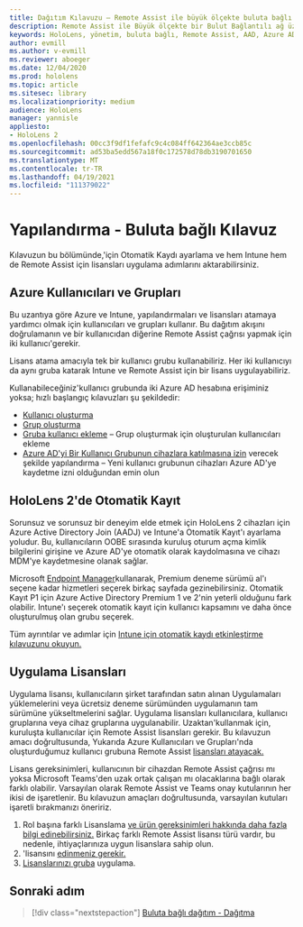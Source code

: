 ```yaml
---
title: Dağıtım Kılavuzu – Remote Assist ile büyük ölçekte buluta bağlı HoloLens 2 dağıtımı - Yapılandırma
description: Remote Assist ile Büyük ölçekte bir Bulut Bağlantılı ağ üzerinden HoloLens cihazlarını kaydetmek için yapılandırmaları ayarlamayı öğrenin.
keywords: HoloLens, yönetim, buluta bağlı, Remote Assist, AAD, Azure AD, MDM, Mobil Cihaz Yönetimi
author: evmill
ms.author: v-evmill
ms.reviewer: aboeger
ms.date: 12/04/2020
ms.prod: hololens
ms.topic: article
ms.sitesec: library
ms.localizationpriority: medium
audience: HoloLens
manager: yannisle
appliesto:
- HoloLens 2
ms.openlocfilehash: 00cc3f9df1fefafc9c4c084ff642364ae3ccb85c
ms.sourcegitcommit: ad53ba5edd567a18f0c172578d78db3190701650
ms.translationtype: MT
ms.contentlocale: tr-TR
ms.lasthandoff: 04/19/2021
ms.locfileid: "111379022"
---
```

# <a name="configure---cloud-connected-guide"></a>Yapılandırma - Buluta bağlı Kılavuz

Kılavuzun bu bölümünde,&#39;için Otomatik Kaydı ayarlama ve hem Intune hem de Remote Assist için lisansları uygulama adımlarını aktarabilirsiniz.

## <a name="azure-users-and-groups"></a>Azure Kullanıcıları ve Grupları

Bu uzantıya göre Azure ve Intune, yapılandırmaları ve lisansları atamaya yardımcı olmak için kullanıcıları ve grupları kullanır. Bu dağıtım akışını doğrulamanın ve bir kullanıcıdan diğerine Remote Assist çağrısı yapmak için iki kullanıcı&#39;gerekir.

Lisans atama amacıyla tek bir kullanıcı grubu kullanabiliriz. Her iki kullanıcıyı da aynı gruba katarak Intune ve Remote Assist için bir lisans uygulayabiliriz.

Kullanabileceğiniz&#39;kullanıcı grubunda iki Azure AD hesabına erişiminiz yoksa; hızlı başlangıç kılavuzları şu şekildedir:

- [Kullanıcı oluşturma](https://docs.microsoft.com/mem/intune/fundamentals/quickstart-create-user)
- [Grup oluşturma](https://docs.microsoft.com/mem/intune/fundamentals/quickstart-create-group)
- [Gruba kullanıcı ekleme](https://docs.microsoft.com/azure/active-directory/fundamentals/active-directory-groups-members-azure-portal) – Grup oluşturmak için oluşturulan kullanıcıları ekleme
- [Azure AD'yi Bir Kullanıcı Grubunun cihazlara katılmasına izin](https://docs.microsoft.com/azure/active-directory/devices/azureadjoin-plan#configure-your-device-settings) verecek şekilde yapılandırma – Yeni kullanıcı grubunun cihazları Azure AD'ye kaydetme izni olduğundan emin olun

## <a name="auto-enrollment-on-hololens-2"></a>HoloLens 2'de Otomatik Kayıt

Sorunsuz ve sorunsuz bir deneyim elde etmek için HoloLens 2 cihazları için Azure Active Directory Join (AADJ) ve Intune'a Otomatik Kayıt'ı ayarlama yoludur. Bu, kullanıcıların OOBE sırasında kuruluş oturum açma kimlik bilgilerini girişine ve Azure AD'ye otomatik olarak kaydolmasına ve cihazı MDM'ye kaydetmesine olanak sağlar.

Microsoft [Endpoint Manager](https://endpoint.microsoft.com/#home)kullanarak, Premium deneme sürümü al'ı seçene kadar hizmetleri seçerek birkaç sayfada gezinebilirsiniz. Otomatik Kayıt P1 için Azure Active Directory Premium 1 ve 2'nin yeterli olduğunu fark olabilir. Intune'ı seçerek otomatik kayıt için kullanıcı kapsamını ve daha önce oluşturulmuş olan grubu seçerek.

Tüm ayrıntılar ve adımlar için [Intune için otomatik kaydı etkinleştirme kılavuzunu okuyun.](https://docs.microsoft.com/mem/intune/enrollment/quickstart-setup-auto-enrollment)

## <a name="application-licenses"></a>Uygulama Lisansları

Uygulama lisansı, kullanıcıların şirket tarafından satın alınan Uygulamaları yüklemelerini veya ücretsiz deneme sürümünden uygulamanın tam sürümüne yükseltmelerini sağlar. Uygulama lisansları kullanıcılara, kullanıcı gruplarına veya cihaz gruplarına uygulanabilir. Uzaktan&#39;kullanmak için, kuruluşta kullanıcılar için Remote Assist lisansları gerekir. Bu kılavuzun amacı doğrultusunda, Yukarıda Azure Kullanıcıları ve Grupları'nda oluşturduğumuz kullanıcı grubuna Remote Assist [lisansları atayacak.](hololens2-cloud-connected-configure.md#azure-users-and-groups)

Lisans gereksinimleri, kullanıcının bir cihazdan Remote Assist çağrısı mı yoksa Microsoft Teams'den uzak ortak çalışan mı olacaklarına bağlı olarak farklı olabilir. Varsayılan olarak Remote Assist ve Teams onay kutularının her ikisi de işaretlenir. Bu kılavuzun amaçları doğrultusunda, varsayılan kutuları işaretli bırakmanızı öneririz.

1. Rol başına farklı Lisanslama [ve ürün gereksinimleri hakkında daha fazla bilgi edinebilirsiniz.](https://docs.microsoft.com/dynamics365/mixed-reality/remote-assist/requirements#licensing-and-product-requirements-per-role) Birkaç farklı Remote Assist lisansı türü vardır, bu nedenle, ihtiyaçlarınıza uygun lisanslara sahip olun.
2. &#39;lisansını [edinmeniz gerekir.](https://docs.microsoft.com/dynamics365/mixed-reality/remote-assist/buy-remote-assist)
3. [Lisanslarınızı gruba](https://docs.microsoft.com/dynamics365/mixed-reality/remote-assist/deploy-remote-assist) uygulama.

## <a name="next-step"></a>Sonraki adım

> [!div class="nextstepaction"]
> [Buluta bağlı dağıtım - Dağıtma](hololens2-cloud-connected-deploy.md)
